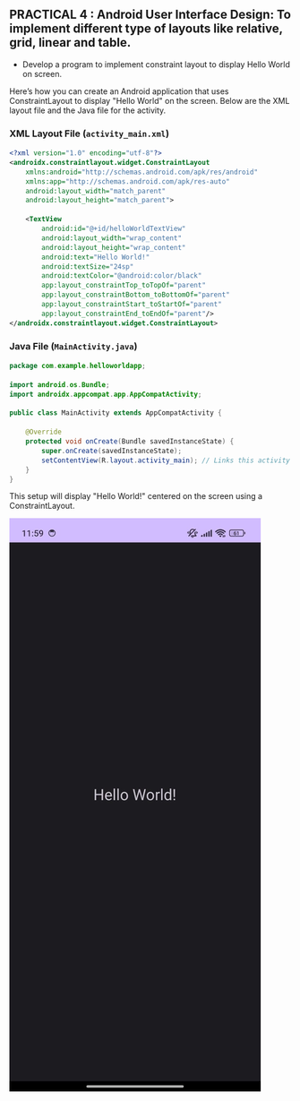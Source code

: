 ## PRACTICAL 4 : Android User Interface Design: To implement different type of layouts like relative, grid, linear and table.
* Develop a program to implement constraint layout to display Hello World on screen.

Here’s how you can create an Android application that uses ConstraintLayout to display "Hello World" on the screen. Below are the XML layout file and the Java file for the activity.

### **XML Layout File (`activity_main.xml`)**

```xml
<?xml version="1.0" encoding="utf-8"?>
<androidx.constraintlayout.widget.ConstraintLayout
    xmlns:android="http://schemas.android.com/apk/res/android"
    xmlns:app="http://schemas.android.com/apk/res-auto"
    android:layout_width="match_parent"
    android:layout_height="match_parent">

    <TextView
        android:id="@+id/helloWorldTextView"
        android:layout_width="wrap_content"
        android:layout_height="wrap_content"
        android:text="Hello World!"
        android:textSize="24sp"
        android:textColor="@android:color/black"
        app:layout_constraintTop_toTopOf="parent"
        app:layout_constraintBottom_toBottomOf="parent"
        app:layout_constraintStart_toStartOf="parent"
        app:layout_constraintEnd_toEndOf="parent"/>
</androidx.constraintlayout.widget.ConstraintLayout>
```

### **Java File (`MainActivity.java`)**

```java
package com.example.helloworldapp;

import android.os.Bundle;
import androidx.appcompat.app.AppCompatActivity;

public class MainActivity extends AppCompatActivity {

    @Override
    protected void onCreate(Bundle savedInstanceState) {
        super.onCreate(savedInstanceState);
        setContentView(R.layout.activity_main); // Links this activity to activity_main.xml
    }
}
```

This setup will display "Hello World!" centered on the screen using a ConstraintLayout.

![My Image](https://github.com/natasha-dhingra/M_A_D-Mobile-Application-and-Development/blob/master/Batch%202021-2025/2203919/WhatsApp%20Image%202024-08-30%20at%2012.00.13_bd7c567d.jpg?raw=true)
